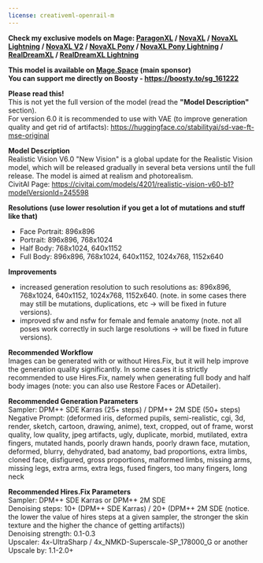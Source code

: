 ```yaml
---
license: creativeml-openrail-m
---
```

<strong>Check my exclusive models on Mage: </strong><a href="https://www.mage.space/play/4371756b27bf52e7a1146dc6fe2d969c" rel="noopener noreferrer nofollow"><strong>ParagonXL</strong></a><strong> / </strong><a href="https://www.mage.space/play/df67a9f27f19629a98cb0fb619d1949a" rel="noopener noreferrer nofollow"><strong>NovaXL</strong></a><strong> / </strong><a href="https://www.mage.space/play/d8db06ae964310acb4e090eec03984df" rel="noopener noreferrer nofollow"><strong>NovaXL Lightning</strong></a><strong> / </strong><a href="https://www.mage.space/play/541da1e10976ab82976a5cacc770a413" rel="noopener noreferrer nofollow"><strong>NovaXL V2</strong></a><strong> / </strong><a href="https://www.mage.space/play/a56d2680c464ef25b8c66df126b3f706" rel="noopener noreferrer nofollow"><strong>NovaXL Pony</strong></a><strong> / </strong><a href="https://www.mage.space/play/b0ab6733c3be2408c93523d57a605371" rel="noopener noreferrer nofollow"><strong>NovaXL Pony Lightning</strong></a><strong> / </strong><a href="https://www.mage.space/play/e3b01cd493ed86ed8e4708751b1c9165" rel="noopener noreferrer nofollow"><strong>RealDreamXL</strong></a><strong> / </strong><a href="https://www.mage.space/play/ef062fc389c3f8723002428290c1158c" rel="noopener noreferrer nofollow"><strong>RealDreamXL Lightning</strong></a></p>
<b>This model is available on <a href="https://www.mage.space/">Mage.Space</a> (main sponsor)</b><br>
<b>You can support me directly on Boosty - https://boosty.to/sg_161222</b><br>

<b>Please read this!</b><br>
This is not yet the full version of the model (read the <b>"Model Description"</b> section).<br>
For version 6.0 it is recommended to use with VAE (to improve generation quality and get rid of artifacts): https://huggingface.co/stabilityai/sd-vae-ft-mse-original<br>

<b>Model Description</b><br>
Realistic Vision V6.0 "New Vision" is a global update for the Realistic Vision model, which will be released gradually in several beta versions until the full release. The model is aimed at realism and photorealism.<br>
CivitAI Page: https://civitai.com/models/4201/realistic-vision-v60-b1?modelVersionId=245598

<b>Resolutions (use lower resolution if you get a lot of mutations and stuff like that)</b><br>
- Face Portrait: 896x896<br>
- Portrait: 896x896, 768x1024<br>
- Half Body: 768x1024, 640x1152<br>
- Full Body: 896x896, 768x1024, 640x1152, 1024x768, 1152x640<br>

<b>Improvements</b>
- increased generation resolution to such resolutions as: 896x896, 768x1024, 640x1152, 1024x768, 1152x640. (note. in some cases there may still be mutations, duplications, etc -> will be fixed in future versions).<br>
- improved sfw and nsfw for female and female anatomy (note. not all poses work correctly in such large resolutions -> will be fixed in future versions).<br>

<b>Recommended Workflow</b><br>
Images can be generated with or without Hires.Fix, but it will help improve the generation quality significantly. In some cases it is strictly recommended to use Hires.Fix, namely when generating full body and half body images (note: you can also use Restore Faces or ADetailer).<br>

<b>Recommended Generation Parameters</b><br>
Sampler: DPM++ SDE Karras (25+ steps) / DPM++ 2M SDE (50+ steps)<br>
Negative Prompt: (deformed iris, deformed pupils, semi-realistic, cgi, 3d, render, sketch, cartoon, drawing, anime), text, cropped, out of frame, worst quality, low quality, jpeg artifacts, ugly, duplicate, morbid, mutilated, extra fingers, mutated hands, poorly drawn hands, poorly drawn face, mutation, deformed, blurry, dehydrated, bad anatomy, bad proportions, extra limbs, cloned face, disfigured, gross proportions, malformed limbs, missing arms, missing legs, extra arms, extra legs, fused fingers, too many fingers, long neck<br>

<b>Recommended Hires.Fix Parameters</b><br>
Sampler: DPM++ SDE Karras or DPM++ 2M SDE<br>
Denoising steps: 10+ (DPM++ SDE Karras) / 20+ (DPM++ 2M SDE (notice. the lower the value of hires steps at a given sampler, the stronger the skin texture and the higher the chance of getting artifacts))<br>
Denoising strength: 0.1-0.3<br>
Upscaler: 4x-UltraSharp / 4x_NMKD-Superscale-SP_178000_G or another<br>
Upscale by: 1.1-2.0+<br>
